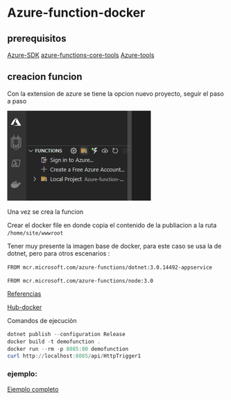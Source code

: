 # Azure-function-docker

## prerequisitos

[Azure-SDK](https://azure.microsoft.com/en-us/downloads/)
[azure-functions-core-tools](https://github.com/Azure/azure-functions-core-tools/releases/tag/3.0.3477)
[Azure-tools](https://marketplace.visualstudio.com/items?itemName=ms-vscode.vscode-node-azure-pack)

## creacion funcion

Con la extension de azure se tiene la opcion nuevo proyecto, seguir el paso a paso

![](/images/CRecion.png)


Una vez se crea la funcion

Crear el docker file en donde copia el contenido de la publiacion a la ruta `/home/site/wwwroot`

Tener muy presente la imagen base de docker, para este caso se usa la de dotnet, pero para otros escenarios :

`FROM mcr.microsoft.com/azure-functions/dotnet:3.0.14492-appservice`

`FROM mcr.microsoft.com/azure-functions/node:3.0`

[Referencias](https://github.com/jaysson1710/azure-functions-docker)

[Hub-docker](https://hub.docker.com/_/microsoft-azure-functions-python)


Comandos de ejecución
```powershell
dotnet publish --configuration Release
docker build -t demofunction .    
docker run --rm -p 8085:80 demofunction
curl http://localhost:8085/api/HttpTrigger1
```

### ejemplo:

[Ejemplo completo](https://faun.pub/running-azure-functions-in-a-docker-container-a-beginners-guide-f921c150eab4)